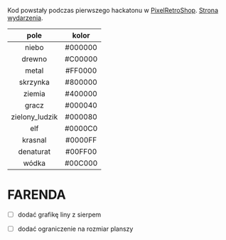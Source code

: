 Kod powstały podczas pierwszego hackatonu w [PixelRetroShop](https://pixelretroshop.pl). [Strona wydarzenia](https://hackaton.damj.es).


|     pole     | kolor |
|:------------:|:-----:|
|niebo         |#000000|
|drewno        |#C00000|
|metal         |#FF0000|
|skrzynka      |#800000|
|ziemia        |#400000|
|gracz         |#000040|
|zielony_ludzik|#000080|
|elf           |#0000C0|
|krasnal       |#0000FF|
|denaturat     |#00FF00|
|wódka         |#00C000|

# FARENDA

- [ ] dodać grafikę liny z sierpem
- [ ] dodać ograniczenie na rozmiar planszy

